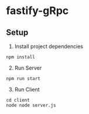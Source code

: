 ﻿# fastify-gRpc

## Setup

1. Install project dependencies
```
npm install
```
2. Run Server
```
npm run start
```
3. Run Client
```
cd client
node node server.js
```
